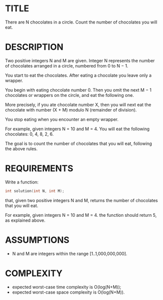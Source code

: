 TITLE
=====
There are N chocolates in a circle. Count the number of chocolates you will eat.


DESCRIPTION
===========
Two positive integers N and M are given. Integer N represents the number of chocolates arranged in a circle, numbered from 0 to N − 1.

You start to eat the chocolates. After eating a chocolate you leave only a wrapper.

You begin with eating chocolate number 0. Then you omit the next M − 1 chocolates or wrappers on the circle, and eat the following one.

More precisely, if you ate chocolate number X, then you will next eat the chocolate with number (X + M) modulo N (remainder of division).

You stop eating when you encounter an empty wrapper.

For example, given integers N = 10 and M = 4. You will eat the following chocolates: 0, 4, 8, 2, 6.

The goal is to count the number of chocolates that you will eat, following the above rules.


REQUIREMENTS
============
Write a function:

```c++
int solution(int N, int M);
```

that, given two positive integers N and M, returns the number of chocolates that you will eat.

For example, given integers N = 10 and M = 4. the function should return 5, as explained above.

ASSUMPTIONS
===========
* N and M are integers within the range [1..1,000,000,000].

COMPLEXITY
===========
* expected worst-case time complexity is O(log(N+M));
* expected worst-case space complexity is O(log(N+M)).

